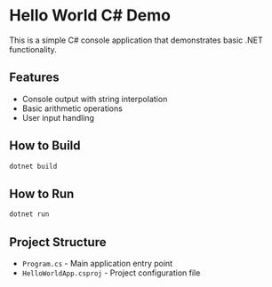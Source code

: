 # Hello World C# Demo

This is a simple C# console application that demonstrates basic .NET functionality.

## Features
- Console output with string interpolation
- Basic arithmetic operations
- User input handling

## How to Build
```bash
dotnet build
```

## How to Run
```bash
dotnet run
```

## Project Structure
- `Program.cs` - Main application entry point
- `HelloWorldApp.csproj` - Project configuration file